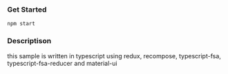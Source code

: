 ### Get Started
`npm start`

### Descriptison
this sample is written in typescript using redux, recompose, typescript-fsa, typescript-fsa-reducer and material-ui 